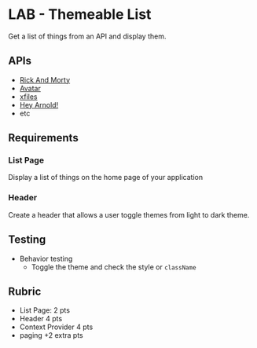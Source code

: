 # LAB - Themeable List

Get a list of things from an API and display them.

## APIs

* [Rick And Morty](https://rickandmortyapi.com/documentation)
* [Avatar](https://last-airbender-api.herokuapp.com/)
* [xfiles](https://xfiles-api.herokuapp.com/)
* [Hey Arnold!](https://hey-arnold-api-documentation.netlify.com/)
* etc

## Requirements

### List Page

Display a list of things on the home page of your application

### Header

Create a header that allows a user toggle themes from light to dark theme.

## Testing

* Behavior testing
  * Toggle the theme and check the style or `className`

## Rubric

* List Page: 2 pts
* Header 4 pts
* Context Provider 4 pts
* paging +2 extra pts
